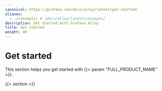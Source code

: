 ```yaml
---
canonical: https://grafana.com/docs/alloy/latest/get-started/
aliases:
  - ./concepts/ # /docs/alloy/latest/concepts/
description: Get started with Grafana Alloy
title: Get started
weight: 40
---
```


# Get started

This section helps you get started with {{< param "FULL_PRODUCT_NAME" >}}.

{{< section >}}
